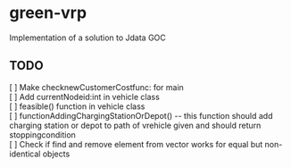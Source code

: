 # green-vrp
Implementation of a solution to Jdata GOC

## TODO

[ ] Make checknewCustomerCostfunc: for main  
[ ] Add currentNodeid:int in vehicle class  
[ ] feasible() function in vehicle class  
[ ] functionAddingChargingStationOrDepot() -- this function should add charging station or depot to path of vrehicle given and
 should return stoppingcondition  
[ ] Check if find and remove element from vector works for equal but non-identical objects